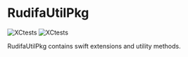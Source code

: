 # RudifaUtilPkg &nbsp; &nbsp;

![XCtests](https://github.com/rudifa/RudifaUtilPkg/workflows/build_and_test/badge.svg)
![XCtests](https://github.com/rudifa/RudifaUtilPkg/workflows/jazzy_docs/badge.svg)

RudifaUtilPkg contains swift extensions and utility methods.

